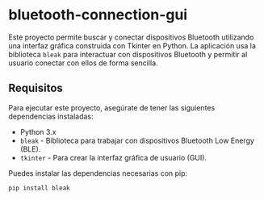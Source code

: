 # bluetooth-connection-gui

Este proyecto permite buscar y conectar dispositivos Bluetooth utilizando una interfaz gráfica construida con Tkinter en Python. La aplicación usa la biblioteca `bleak` para interactuar con dispositivos Bluetooth y permitir al usuario conectar con ellos de forma sencilla.

## Requisitos

Para ejecutar este proyecto, asegúrate de tener las siguientes dependencias instaladas:

- Python 3.x
- `bleak` - Biblioteca para trabajar con dispositivos Bluetooth Low Energy (BLE).
- `tkinter` - Para crear la interfaz gráfica de usuario (GUI).

Puedes instalar las dependencias necesarias con pip:

```bash
pip install bleak
